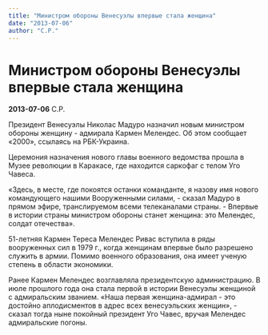 ```yaml
---
title: "Министром обороны Венесуэлы впервые стала женщина"
date: "2013-07-06"
author: "С.Р."
---
```


# Министром обороны Венесуэлы впервые стала женщина

**2013-07-06** С.Р.

Президент Венесуэлы Николас Мадуро назначил новым министром обороны женщину - адмирала Кармен Мелендес. Об этом сообщает «2000», ссылаясь на РБК-Украина.

Церемония назначения нового главы военного ведомства прошла в Музее революции в Каракасе, где находится саркофаг с телом Уго Чавеса.

«Здесь, в месте, где покоятся останки команданте, я назову имя нового командующего нашими Вооруженными силами, - сказал Мадуро в прямом эфире, транслируемом всеми телеканалами страны. - Впервые в истории страны министром обороны станет женщина: это Мелендес, солдат отечества».

51-летняя Кармен Тереса Мелендес Ривас вступила в ряды вооруженных сил в 1979 г., когда женщинам впервые было разрешено служить в армии. Помимо военного образования, она имеет ученую степень в области экономики.

Ранее Кармен Мелендес возглавляла президентскую администрацию. В июле прошлого года она стала первой в истории Венесуэлы женщиной с адмиральским званием. «Наша первая женщина-адмирал - это достойно аплодисментов в адрес всех венесуэльских женщин», - сказал тогда ныне покойный президент Уго Чавес, вручая Мелендес адмиральские погоны.
